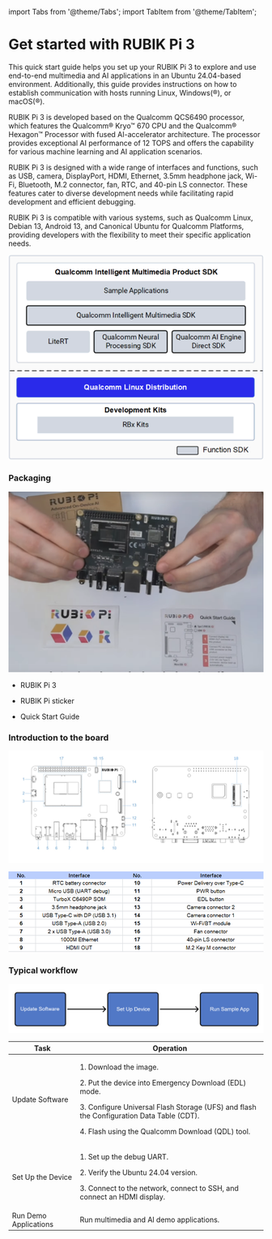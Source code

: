 import Tabs from '@theme/Tabs';
import TabItem from '@theme/TabItem';

# Get started with RUBIK Pi 3

This quick start guide helps you set up your RUBIK Pi 3 to explore and use end-to-end multimedia and AI applications in an Ubuntu 24.04-based environment. Additionally, this guide provides instructions on how to establish communication with hosts running Linux, Windows(®), or macOS(®).

RUBIK Pi 3 is developed based on the Qualcomm QCS6490 processor, which features the Qualcomm® Kryo™ 670 CPU and the Qualcomm® Hexagon™ Processor with fused AI-accelerator architecture. The processor provides exceptional AI performance of 12 TOPS and offers the capability for various machine learning and AI application scenarios.

RUBIK Pi 3 is designed with a wide range of interfaces and functions, such as USB, camera, DisplayPort, HDMI, Ethernet, 3.5mm headphone jack, Wi-Fi, Bluetooth, M.2 connector, fan, RTC, and 40-pin LS connector. These features cater to diverse development needs while facilitating rapid development and efficient debugging.

RUBIK Pi 3 is compatible with various systems, such as Qualcomm Linux, Debian 13, Android 13, and Canonical Ubuntu for Qualcomm Platforms, providing developers with the flexibility to meet their specific application needs.

![](../images/image.png)

### Packaging

![](../images/image-1.png)

* RUBIK Pi 3

* RUBIK Pi sticker

* Quick Start Guide

### Introduction to the board

![](../images/data-3.svg)

![](../images/image-2.png)

### Typical workflow

![](../images/20250728-143657.jpg)


| Task                | Operation                                                                 |
|---------------------|--------------------------------------------------------------------------|
| Update Software     | <p>1. Download the image.</p><p>2. Put the device into Emergency Download (EDL) mode.</p><p>3. Configure Universal Flash Storage (UFS) and flash the Configuration Data Table (CDT).</p><p>4. Flash using the Qualcomm Download (QDL) tool.</p> |
| Set Up the Device   | <p>1. Set up the debug UART.</p><p>2. Verify the Ubuntu 24.04 version.</p><p>3. Connect to the network, connect to SSH, and connect an HDMI display.</p> |
| Run Demo Applications | Run multimedia and AI demo applications.                                |

